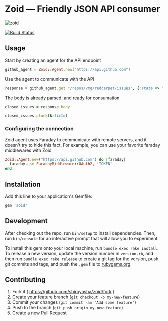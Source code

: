 # Zoid &mdash; Friendly JSON API consumer

![zoid](http://pre12.deviantart.net/81ba/th/pre/f/2013/022/e/1/why_not_zoidberg___by_claustrophobias-d5sbjw8.png)

[![Build Status](https://semaphoreci.com/api/v1/projects/3b10a258-56ac-4e32-8a02-01710a2b817c/468022/badge.svg)](https://semaphoreci.com/shiroyasha/zoid)

## Usage

Start by creating an agent for the API endpoint

``` rb
github_agent = Zoid::Agent.new("https://api.github.com")
```

Use the agent to communicate with the API

``` rb
response = github_agent.get "/repos/vmg/redcarpet/issues", {:state => "closed"}
```

The body is already parsed, and ready for consumation

``` rb
closed_issues = response.body

closed_issues.pluck(&:title)
```

### Configuring the connection

Zoid agent uses Faraday to communicate with remote servers,
and it doesn't try to hide this fact. For example, you
can use your favorite faraday middlewares with Zoid

``` rb
Zoid::Agent.new("https://api.github.com") do |faraday|
  faraday.use FaradayMiddleware::OAuth2, 'TOKEN'
end
```

## Installation

Add this line to your application's Gemfile:

``` rb
gem 'zoid'
```

## Development

After checking out the repo, run `bin/setup` to install dependencies. Then, run `bin/console` for an interactive prompt that will allow you to experiment.

To install this gem onto your local machine, run `bundle exec rake install`. To release a new version, update the version number in `version.rb`, and then run `bundle exec rake release` to create a git tag for the version, push git commits and tags, and push the `.gem` file to [rubygems.org](https://rubygems.org).

## Contributing

1. Fork it ( https://github.com/shiroyasha/zoid/fork )
2. Create your feature branch (`git checkout -b my-new-feature`)
3. Commit your changes (`git commit -am 'Add some feature'`)
4. Push to the branch (`git push origin my-new-feature`)
5. Create a new Pull Request
